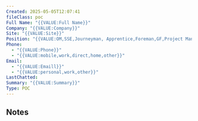 ```yaml
---
Created: 2025-05-05T12:07:41
fileClass: poc
Full Name: "{{VALUE:Full Name}}"
Company: "{{VALUE:Company}}"
Site: "{{VALUE:Site}}"
Position: "{{VALUE:OM,SSE,Journeyman, Apprentice,Foreman,GF,Project Manager}}"
Phone:
  - "{{VALUE:Phone}}"
  - "{{VALUE:mobile,work,direct,home,other}}"
Email:
  - "{{VALUE:Emaill}}"
  - "{{VALUE:personal,work,other}}"
LastChatted: 
Summary: "{{VALUE:Summary}}"
Type: POC
---
```

## Notes